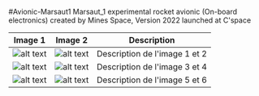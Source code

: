 #Avionic-Marsaut1
Marsaut_1 experimental rocket avionic (On-board electronics) created by Mines Space, Version 2022 launched at C'space

| Image 1 | Image 2 | Description |
|:---:|:---:|:---:|
| ![alt text](https://github.com/axpaul/Avionic-Marsaut1/blob/main/Image/MS1-3D%20V1.png) | ![alt text](url_image_2 "Titre optionnel") | Description de l'image 1 et 2 |
| ![alt text](url_image_3 "Titre optionnel") | ![alt text](url_image_4 "Titre optionnel") | Description de l'image 3 et 4 |
| ![alt text](url_image_5 "Titre optionnel") | ![alt text](url_image_6 "Titre optionnel") | Description de l'image 5 et 6 |
